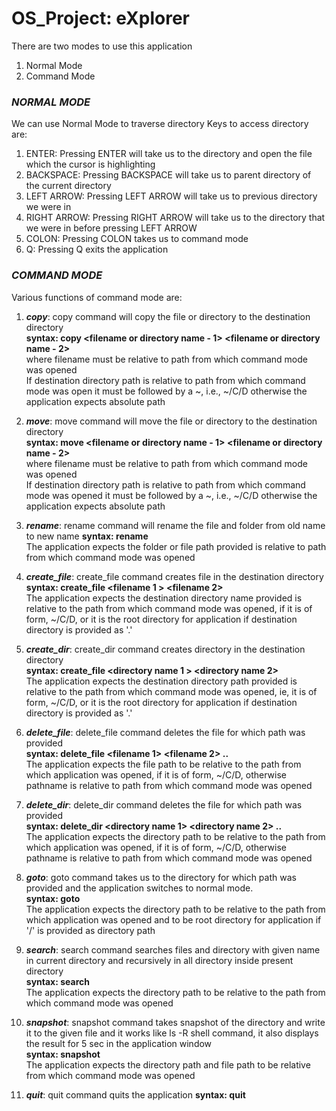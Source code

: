 # OS_Project: eXplorer

There are two modes to use this application
1. Normal Mode
2. Command Mode

### **_NORMAL MODE_**
We can use Normal Mode to traverse directory
Keys to access directory are:
1. ENTER: Pressing ENTER will take us to the directory and open the file which the cursor is highlighting
2. BACKSPACE: Pressing BACKSPACE will take us to parent directory of the current directory
3. LEFT ARROW: Pressing LEFT ARROW will take us to previous directory we were in 
4. RIGHT ARROW: Pressing RIGHT ARROW will take us to the directory that we were in before pressing LEFT ARROW
5. COLON: Pressing COLON takes us to command mode
6. Q: Pressing Q exits the application

### **_COMMAND MODE_**
Various functions of command mode are:
1. **_copy_**: copy command will copy the file or directory to the destination directory </br>
         **syntax: copy <filename or directory name - 1> <filename or directory name - 2> <destination directory>** </br>
        where filename must be relative to path from which command mode was opened </br>
        If destination directory path is relative to path from which command mode was open it must be followed by a ~, i.e., ~/C/D otherwise the application expects absolute path </br>

2. **_move_**: move command will move the file or directory to the destination directory </br>
         **syntax: move <filename or directory name - 1> <filename or directory name - 2> <destination directory>** </br>
        where filename must be relative to path from which command mode was opened </br>
        If destination directory path is relative to path from which command mode was opened it must be followed by a ~, i.e., ~/C/D otherwise the application expects absolute path </br>
        
3. **_rename_**: rename command will rename the file and folder from old name to new name
           **syntax: rename <old name> <new name>** </br>
            The application expects the folder or file path provided is relative to path from which command mode was opened</br>

4. **_create_file_**: create_file command creates file in the destination directory</br>
            **syntax: create_file <filename 1 > <filename 2> <destination directory>** </br>
            The application expects the destination directory name provided is relative to the path from which command mode was opened, if it is of form, ~/C/D, or it is the root directory for application if destination directory is provided as '.' </br>

5. **_create_dir_**: create_dir command creates directory in the destination directory </br>
            **syntax: create_file <directory name 1 > <directory name 2> <destination directory>** </br>
            The application expects the destination directory path provided is relative to the path from which command mode was opened, ie, it is of form, ~/C/D, or it is the root directory for application if destination directory is provided as '.'</br>

6. **_delete_file_**: delete_file command deletes the file for which path was provided</br>
                **syntax: delete_file <filename 1> <filename 2> ..** </br>
                The application expects the file path to be relative to the path from which application was opened, if it is of form, ~/C/D, otherwise pathname is relative to path from which command mode was opened</br>

7. **_delete_dir_**: delete_dir command deletes the file for which path was provided</br>
                **syntax: delete_dir <directory name 1> <directory name 2> ..** </br>
                The application expects the directory path to be relative to the path from which application was opened, if it is of form, ~/C/D, otherwise pathname is relative to path from which command mode was opened</br>

8. **_goto_**: goto command takes us to the directory for which path was provided and the application switches          to normal mode. </br>
         **syntax: goto <directory path>** </br>
        The application expects the directory path to be relative to the path from which application was opened and to be root directory for application if '/' is provided as directory path</br>

9. **_search_**: search command searches files and directory with given name in current directory                         and recursively in all directory inside present directory</br>
           **syntax: search <filename or directory name>** </br>
            The application expects the directory path to be relative to the path from which command mode was opened</br>

10. **_snapshot_**: snapshot command takes snapshot of the directory and write it to the given file and it                   works like ls -R shell command, it also displays the result for 5 sec in the application                 window</br>
              **syntax: snapshot <directory name> <filename>**</br>
              The application expects the directory path and file path to be relative from which command mode was opened</br>
            
11. **_quit_**: quit command quits the application
          **syntax: quit**</br>